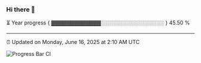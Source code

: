 ### Hi there 👋

⏳ Year progress { ▓▓▓▓▓▓▓▓▓▓▓▓▓░░░░░░░░░░░░░░░░░ } 45.50 %

---

⏰ Updated on Monday, June 16, 2025 at 2:10 AM UTC

![Progress Bar CI](https://github.com/arthurbuhl/arthurbuhl/workflows/Progress%20Bar%20CI/badge.svg)
